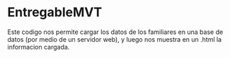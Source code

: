 # EntregableMVT
Este codigo nos permite cargar los datos de los familiares en una base de datos (por medio de un servidor web), y luego nos muestra en un .html la informacion cargada.
